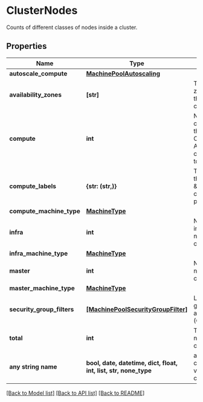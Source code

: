 # ClusterNodes

Counts of different classes of nodes inside a cluster.

## Properties
Name | Type | Description | Notes
------------ | ------------- | ------------- | -------------
**autoscale_compute** | [**MachinePoolAutoscaling**](MachinePoolAutoscaling.md) |  | [optional] 
**availability_zones** | **[str]** | The availability zones upon which the nodes are created. | [optional] 
**compute** | **int** | Number of compute nodes of the cluster. Compute and AutoscaleCompute cannot be used together. | [optional] 
**compute_labels** | **{str: (str,)}** | The labels set on the \&quot;default\&quot; compute machine pool. | [optional] 
**compute_machine_type** | [**MachineType**](MachineType.md) |  | [optional] 
**infra** | **int** | Number of infrastructure nodes of the cluster. | [optional] 
**infra_machine_type** | [**MachineType**](MachineType.md) |  | [optional] 
**master** | **int** | Number of master nodes of the cluster. | [optional] 
**master_machine_type** | [**MachineType**](MachineType.md) |  | [optional] 
**security_group_filters** | [**[MachinePoolSecurityGroupFilter]**](MachinePoolSecurityGroupFilter.md) | List of security groups to be applied to nodes (Optional). | [optional] 
**total** | **int** | Total number of nodes of the cluster. | [optional] 
**any string name** | **bool, date, datetime, dict, float, int, list, str, none_type** | any string name can be used but the value must be the correct type | [optional]

[[Back to Model list]](../README.md#documentation-for-models) [[Back to API list]](../README.md#documentation-for-api-endpoints) [[Back to README]](../README.md)


